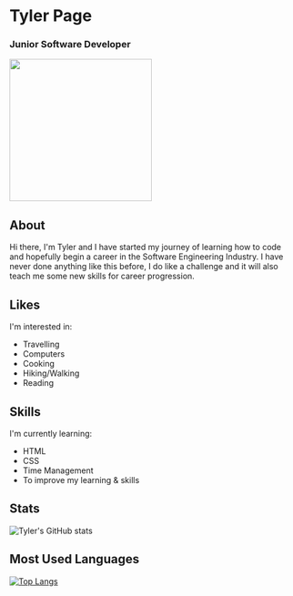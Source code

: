 # Tyler Page

### Junior Software Developer

<img src="https://user-images.githubusercontent.com/125750266/219950426-f087ba40-cafb-48d8-81e8-03853f467d34.png" height="250" width="250">

## About
Hi there, I'm Tyler and I have started my journey of learning how to code and hopefully begin a career in the Software Engineering Industry. I have never done anything like this before, I do like a challenge and it will also teach me some new skills for career progression. 

## Likes
I'm interested in:
- Travelling
- Computers
- Cooking
- Hiking/Walking
- Reading

## Skills
I'm currently learning: 

- HTML
- CSS
- Time Management
- To improve my learning & skills


## Stats
![Tyler's GitHub stats](https://github-readme-stats.vercel.app/api?username=tyler-page&show_icons=true&theme-gruvbox)


## Most Used Languages
[![Top Langs](https://github-readme-stats.vercel.app/api/top-langs/?username=tyler-page&hide_progress=false)](https://github.com/tyler-page/github-readme-stats)


